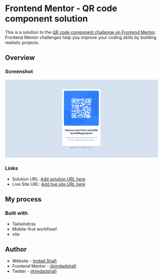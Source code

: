 # Frontend Mentor - QR code component solution

This is a solution to the [QR code component challenge on Frontend Mentor](https://www.frontendmentor.io/challenges/qr-code-component-iux_sIO_H). Frontend Mentor challenges help you improve your coding skills by building realistic projects. 



## Overview

### Screenshot

![](./screenshort.png)


### Links

- Solution URL: [Add solution URL here](https://github.com/imdadshafi/qr-code-component-main)
- Live Site URL: [Add live site URL here](https://qr-code-component-main-two-iota.vercel.app/)

## My process

### Built with


- Tailwindcss
- Mobile-first workflowf
- vite


## Author

- Website - [Imdad Shafi](https://imdadshafi.com)
- Frontend Mentor - [@imdadshafi](https://www.frontendmentor.io/profile/imdadshafi)
- Twitter - [@imdadshafi](https://www.twitter.com/imdadshafi)

